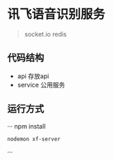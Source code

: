 # 讯飞语音识别服务

> socket.io
> redis

## 代码结构
- api 存放api
- service 公用服务


## 运行方式
···
	npm install 
	
	nodemon xf-server
···

